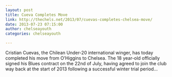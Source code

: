 ```yaml
---
layout: post
title: Cueva Completes Move
link: http://thechels.net/2013/07/cuevas-completes-chelsea-move/
date: 2013-07-23 07:15:00
author: chelseayouth
categories: chelseayouth

---
```


Cristian Cuevas, the Chilean Under-20 international winger, has today completed his move from O’Higgins to Chelsea.
The 18 year-old officially signed his Blues contract on the 22nd of July, having agreed to join the club way back at the start of 2013 following a successful winter trial period...